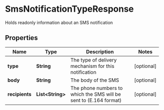 

# SmsNotificationTypeResponse

Holds readonly information about an SMS notification

## Properties

| Name | Type | Description | Notes |
|------------ | ------------- | ------------- | -------------|
|**type** | **String** | The type of delivery mechanism for this notification |  [optional] |
|**body** | **String** | The body of the SMS |  [optional] |
|**recipients** | **List&lt;String&gt;** | The phone numbers to which the SMS will be sent to (E.164 format) |  [optional] |



